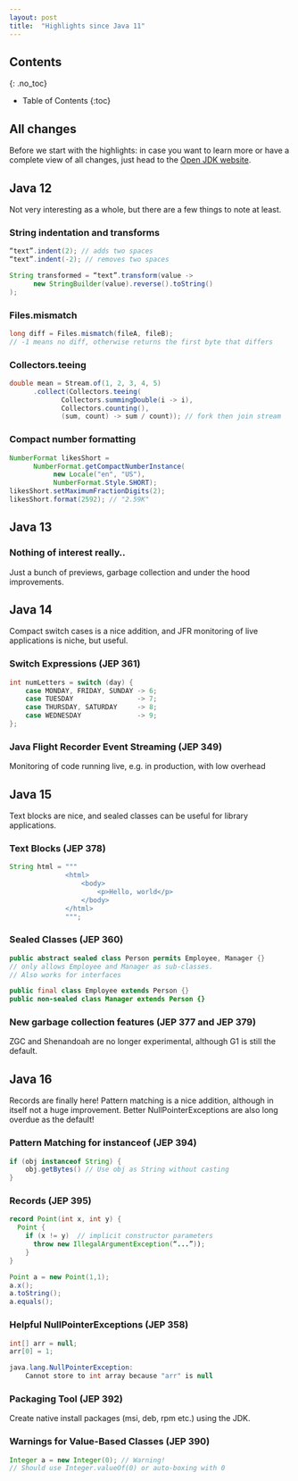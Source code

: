 ```yaml
---
layout: post
title:  "Highlights since Java 11"
---
```


## Contents
{: .no_toc}

* Table of Contents
{:toc}

## All changes
Before we start with the highlights: in case you want to learn more or have a complete view of all changes, just head to the [Open JDK website](https://openjdk.java.net/projects/jdk/).

## Java 12
Not very interesting as a whole, but there are a few things to note at least. 

### String indentation and transforms
```java
“text”.indent(2); // adds two spaces
“text”.indent(-2); // removes two spaces

String transformed = “text”.transform(value ->
      new StringBuilder(value).reverse().toString()
);
```
### Files.mismatch
```java
long diff = Files.mismatch(fileA, fileB); 
// -1 means no diff, otherwise returns the first byte that differs
```
### Collectors.teeing
```java
double mean = Stream.of(1, 2, 3, 4, 5)
      .collect(Collectors.teeing(
             Collectors.summingDouble(i -> i), 
             Collectors.counting(), 
             (sum, count) -> sum / count)); // fork then join stream
```
### Compact number formatting
```java
NumberFormat likesShort = 
      NumberFormat.getCompactNumberInstance(
           new Locale("en", "US"), 
           NumberFormat.Style.SHORT);
likesShort.setMaximumFractionDigits(2);
likesShort.format(2592); // "2.59K"
```

## Java 13
### Nothing of interest really..
Just a bunch of previews, garbage collection and under the hood improvements.

## Java 14
Compact switch cases is a nice addition, and JFR monitoring of live applications is niche, but useful.

### Switch Expressions (JEP 361)
```java
int numLetters = switch (day) {
    case MONDAY, FRIDAY, SUNDAY -> 6;
    case TUESDAY                -> 7;
    case THURSDAY, SATURDAY     -> 8;
    case WEDNESDAY              -> 9;
};
```

### Java Flight Recorder Event Streaming (JEP 349)
Monitoring of code running live, e.g. in production, with low overhead

## Java 15
Text blocks are nice, and sealed classes can be useful for library applications.

### Text Blocks (JEP 378)
```java
String html = """
              <html>
                  <body>
                      <p>Hello, world</p>
                  </body>
              </html>
              """;
```

### Sealed Classes (JEP 360)
```java
public abstract sealed class Person permits Employee, Manager {} 
// only allows Employee and Manager as sub-classes. 
// Also works for interfaces

public final class Employee extends Person {}
public non-sealed class Manager extends Person {}
```

### New garbage collection features (JEP 377 and JEP 379)
ZGC and Shenandoah are no longer experimental, although G1 is still the default.

## Java 16
Records are finally here! Pattern matching is a nice addition, although in itself not a huge improvement. Better NullPointerExceptions are also long overdue as the default!

### Pattern Matching for instanceof (JEP 394)
```java
if (obj instanceof String) {
    obj.getBytes() // Use obj as String without casting
}
```

### Records (JEP 395)
```java
record Point(int x, int y) {
  Point {
    if (x != y)  // implicit constructor parameters
      throw new IllegalArgumentException(“...”));
    }
}

Point a = new Point(1,1);
a.x();
a.toString();
a.equals();
```

### Helpful NullPointerExceptions (JEP 358)
```java
int[] arr = null;
arr[0] = 1;

java.lang.NullPointerException: 
    Cannot store to int array because "arr" is null
```

### Packaging Tool (JEP 392)
Create native install packages (msi, deb, rpm etc.) using the JDK.

### Warnings for Value-Based Classes (JEP 390)
```java
Integer a = new Integer(0); // Warning! 
// Should use Integer.valueOf(0) or auto-boxing with 0
```